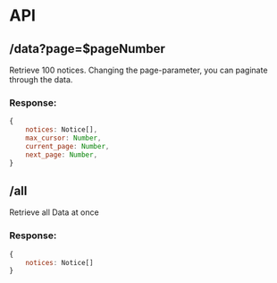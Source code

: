 # API

## /data?page=$pageNumber

Retrieve 100 notices. Changing the page-parameter, you can paginate through the data.

### Response:

```js
{
	notices: Notice[],
	max_cursor: Number,
	current_page: Number,
	next_page: Number,
}
```

## /all

Retrieve all Data at once

### Response:

```js
{
	notices: Notice[]
}
```
